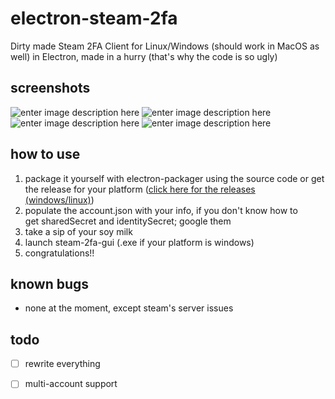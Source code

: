 
# electron-steam-2fa
Dirty made Steam 2FA Client for Linux/Windows (should work in MacOS as well) in Electron, made in a hurry (that's why the code is so ugly)

## screenshots
![enter image description here](https://i.imgur.com/7BdQDvm.png)
![enter image description here](https://i.imgur.com/1iww0LE.png)
![enter image description here](https://i.imgur.com/56Cz4bC.png)
![enter image description here](https://i.imgur.com/lhikvMw.png)

## how to use

 1. package it yourself with electron-packager using the source code or
    get the release for your platform ([click here for the releases (windows/linux)](https://github.com/srg-n/electron-steam-2fa/releases))
 2. populate the account.json with your info, if you don't know how to  
    get sharedSecret and identitySecret; google them
 3. take a sip of your soy milk
 4. launch steam-2fa-gui (.exe if your platform is windows)
 5. congratulations!!

## known bugs

 - none at the moment, except steam's server issues

## todo
 - [ ] rewrite everything
 - [ ] multi-account support

